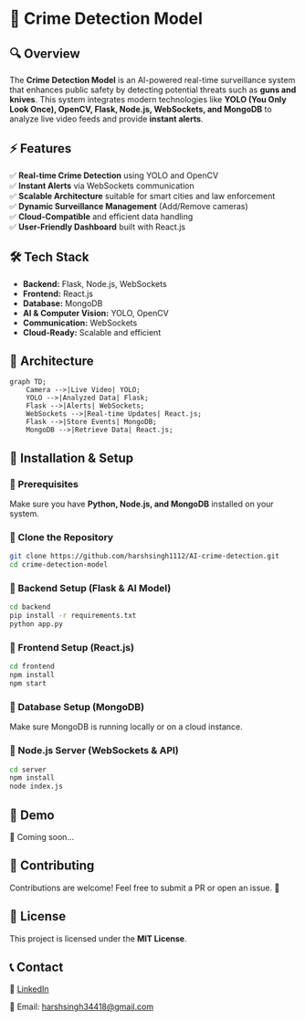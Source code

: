 # 🚀 Crime Detection Model

## 🔍 Overview
The **Crime Detection Model** is an AI-powered real-time surveillance system that enhances public safety by detecting potential threats such as **guns and knives**. This system integrates modern technologies like **YOLO (You Only Look Once), OpenCV, Flask, Node.js, WebSockets, and MongoDB** to analyze live video feeds and provide **instant alerts**.

## ⚡ Features
✅ **Real-time Crime Detection** using YOLO and OpenCV  
✅ **Instant Alerts** via WebSockets communication  
✅ **Scalable Architecture** suitable for smart cities and law enforcement  
✅ **Dynamic Surveillance Management** (Add/Remove cameras)  
✅ **Cloud-Compatible** and efficient data handling  
✅ **User-Friendly Dashboard** built with React.js  

## 🛠️ Tech Stack
- **Backend:** Flask, Node.js, WebSockets
- **Frontend:** React.js
- **Database:** MongoDB
- **AI & Computer Vision:** YOLO, OpenCV
- **Communication:** WebSockets
- **Cloud-Ready:** Scalable and efficient

## 📌 Architecture
```mermaid
graph TD;
    Camera -->|Live Video| YOLO;
    YOLO -->|Analyzed Data| Flask;
    Flask -->|Alerts| WebSockets;
    WebSockets -->|Real-time Updates| React.js;
    Flask -->|Store Events| MongoDB;
    MongoDB -->|Retrieve Data| React.js;
```

## 🚀 Installation & Setup
### 🔹 Prerequisites
Make sure you have **Python, Node.js, and MongoDB** installed on your system.

### 🔹 Clone the Repository
```sh
git clone https://github.com/harshsingh1112/AI-crime-detection.git
cd crime-detection-model
```

### 🔹 Backend Setup (Flask & AI Model)
```sh
cd backend
pip install -r requirements.txt
python app.py
```

### 🔹 Frontend Setup (React.js)
```sh
cd frontend
npm install
npm start
```

### 🔹 Database Setup (MongoDB)
Make sure MongoDB is running locally or on a cloud instance.

### 🔹 Node.js Server (WebSockets & API)
```sh
cd server
npm install
node index.js
```

## 📸 Demo
🚀 Coming soon...

## 🤝 Contributing
Contributions are welcome! Feel free to submit a PR or open an issue. 🙌

## 📜 License
This project is licensed under the **MIT License**.

## 📞 Contact
🔗 [LinkedIn](https://www.linkedin.com/in/harshsingh11)

📧 Email: harshsingh34418@gmail.com 
